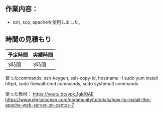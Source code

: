 ## 作業内容：
* ssh, scp, apacheを使用しました。
## 時間の見積もり
予定時間 | 実績時間
-- | --
3時間 | 3時間

習ったcommands:
ssh-keygen, ssh-copy-id, hostname -I
sudo yum install httpd, sudo firewall-cmd commands, sudo systemctl commands

使った教材：
https://youtu.be/vpk_1gldOAE
https://www.digitalocean.com/community/tutorials/how-to-install-the-apache-web-server-on-centos-7
